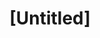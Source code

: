 ---
pid: pt388
title: "[Untitled]"
location_transcription: riverfront
coordinates: "[-75.140776644682, 39.947700468976]"
zipcode: '19119'
gen_neighborhood: Northwest Philadelphia
neighborhood: Mount Airy
outside_phl: 
age: '68'
age_range: 60-69
instagram: 
image_file_name: pt_388.jpg
proposal_transcription: |-
  100% access to both the Delaware River and the Schuylkill River-- continual walkways well lit, w/ seating, bathroom facilities, etc so that all have access + can spend extended time, with changing art installations by local artists.

  We experience our city in totality from the water perspective of the river walls vistas - these walkways will be where all in the city meet.
topic: Environment,Inclusivity
topic_summary: 0, 0
type: Garden,Walkway,Park
keywords_other: Delaware River, Schuylkill River, Water
credit: Laura Birdsall
image_labels: 
twitter: 
facebook: 
permalink: "/monuments/pt388/"
layout: item-page
---